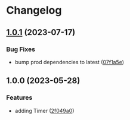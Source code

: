 # Changelog

## [1.0.1](https://github.com/aversini/node-cli/compare/timer-v1.0.0...timer-v1.0.1) (2023-07-17)


### Bug Fixes

* bump prod dependencies to latest ([07f1a5e](https://github.com/aversini/node-cli/commit/07f1a5e098be2990e4cc2387b9ad5dfc0ae89b2a))

## 1.0.0 (2023-05-28)


### Features

* adding Timer ([2f049a0](https://github.com/aversini/node-cli/commit/2f049a03f8d465cbce803f6722f18954add74ec7))
